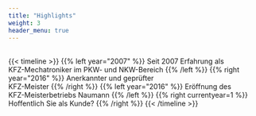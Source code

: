 ```yaml
---
title: "Highlights"
weight: 3
header_menu: true
---
```

<br>
{{< timeline >}}
    {{% left year="2007" %}}
Seit 2007 Erfahrung als <br> KFZ-Mechatroniker im PKW- und NKW-Bereich
    {{% /left %}}
    {{% right year="2016" %}}
Anerkannter und geprüfter <br> KFZ-Meister
    {{% /right %}}
	{{% left year="2016" %}}
Eröffnung des <br> KFZ-Meisterbetriebs Naumann
    {{% /left %}}
	{{% right currentyear=1 %}}
Hoffentlich Sie als Kunde?
    {{% /right %}}
{{< /timeline >}}
